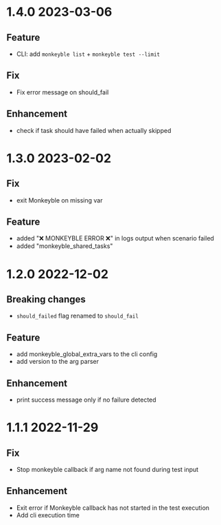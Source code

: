 # 1.4.0 2023-03-06

## Feature

- CLI: add `monkeyble list` + `monkeyble test --limit`

## Fix

- Fix error message on should_fail

## Enhancement

- check if task should have failed when actually skipped

# 1.3.0 2023-02-02

## Fix

- exit Monkeyble on missing var

## Feature

- added "❌ MONKEYBLE ERROR ❌" in logs output when scenario failed
- added "monkeyble_shared_tasks"

# 1.2.0 2022-12-02

## Breaking changes

- `should_failed` flag renamed to `should_fail`

## Feature

- add monkeyble_global_extra_vars to the cli config 
- add version to the arg parser

## Enhancement

- print success message only if no failure detected

# 1.1.1 2022-11-29

## Fix

- Stop monkeyble callback if arg name not found during test input

## Enhancement

- Exit error if Monkeyble callback has not started in the test execution
- Add cli execution time
